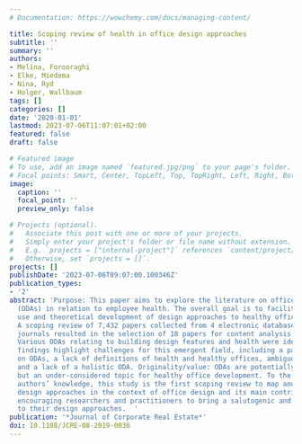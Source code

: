 ```yaml
---
# Documentation: https://wowchemy.com/docs/managing-content/

title: Scoping review of health in office design approaches
subtitle: ''
summary: ''
authors:
- Melina, Forooraghi
- Elke, Miedema
- Nina, Ryd
- Holger, Wallbaum
tags: []
categories: []
date: '2020-01-01'
lastmod: 2023-07-06T11:07:01+02:00
featured: false
draft: false

# Featured image
# To use, add an image named `featured.jpg/png` to your page's folder.
# Focal points: Smart, Center, TopLeft, Top, TopRight, Left, Right, BottomLeft, Bottom, BottomRight.
image:
  caption: ''
  focal_point: ''
  preview_only: false

# Projects (optional).
#   Associate this post with one or more of your projects.
#   Simply enter your project's folder or file name without extension.
#   E.g. `projects = ["internal-project"]` references `content/project/deep-learning/index.md`.
#   Otherwise, set `projects = []`.
projects: []
publishDate: '2023-07-06T09:07:00.100346Z'
publication_types:
- '2'
abstract: 'Purpose: This paper aims to explore the literature on office design approaches
  (ODAs) in relation to employee health. The overall goal is to facilitate the practical
  use and theoretical development of design approaches to healthy offices. Design/methodology/approach:
  A scoping review of 7,432 papers collected from 4 electronic databases and 5 scientific
  journals resulted in the selection of 18 papers for content analysis. Findings:
  Various ODAs relating to building design features and health were identified. The
  findings highlight challenges for this emergent field, including a paucity of literature
  on ODAs, a lack of definitions of health and healthy offices, ambiguous design strategies
  and a lack of a holistic ODA. Originality/value: ODAs are potentially valuable resources
  but an under-considered topic for healthy office development. To the best of the
  authors’ knowledge, this study is the first scoping review to map and compare different
  design approaches in the context of office design and its main contribution is in
  encouraging researchers and practitioners to bring a salutogenic and holistic perspective
  to their design approaches.  '
publication: '*Journal of Corporate Real Estate*'
doi: 10.1108/JCRE-08-2019-0036
---
```

